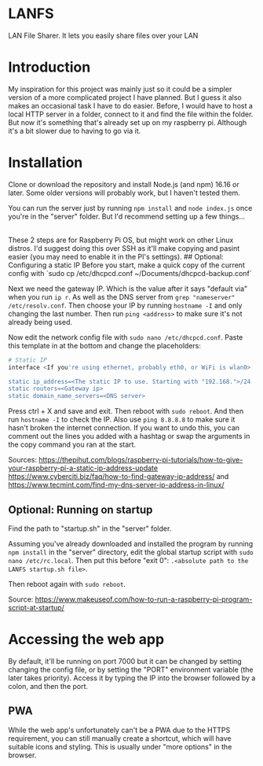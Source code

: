 # LANFS
LAN File Sharer. It lets you easily share files over your LAN

# Introduction
My inspiration for this project was mainly just so it could be a simpler version of a more complicated project I have planned. But I guess it also makes an occasional task I have to do easier. Before, I would have to host a local HTTP server in a folder, connect to it and find the file within the folder. But now it's something that's already set up on my raspberry pi. Although it's a bit slower due to having to go via it.

# Installation
Clone or download the repository and install Node.js (and npm) 16.16 or later. Some older versions will probably work, but I haven't tested them.

You can run the server just by running `npm install` and `node index.js` once you're in the "server" folder. But I'd recommend setting up a few things...

<br>
These 2 steps are for Raspberry Pi OS, but might work on other Linux distros. I'd suggest doing this over SSH as it'll make copying and pasint easier (you may need to enable it in the PI's settings).
## Optional: Configuring a static IP
Before you start, make a quick copy of the current config with `sudo cp /etc/dhcpcd.conf ~/Documents/dhcpcd-backup.conf`

Next we need the gateway IP. Which is the value after it says "default via" when you run `ip r`. As well as the DNS server from `grep "nameserver" /etc/resolv.conf`. Then choose your IP by running `hostname -I` and only changing the last number. Then run `ping <address>` to make sure it's not already being used.

Now edit the network config file with `sudo nano /etc/dhcpcd.conf`. Paste this template in at the bottom and change the placeholders:

```bash
# Static IP
interface <If you're using ethernet, probably eth0, or WiFi is wlan0>

static ip_address=<The static IP to use. Starting with "192.168.">/24
static routers=<Gateway ip>
static domain_name_servers=<DNS server>
```

Press ctrl + X and save and exit. Then reboot with `sudo reboot`. And then run `hostname -I` to check the IP. Also use `ping 8.8.8.8` to make sure it hasn't broken the internet connection. If you want to undo this, you can comment out the lines you added with a hashtag or swap the arguments in the copy command you ran at the start.

Sources: https://thepihut.com/blogs/raspberry-pi-tutorials/how-to-give-your-raspberry-pi-a-static-ip-address-update
https://www.cyberciti.biz/faq/how-to-find-gateway-ip-address/
and https://www.tecmint.com/find-my-dns-server-ip-address-in-linux/

## Optional: Running on startup
Find the path to "startup.sh" in the "server" folder.

Assuming you've already downloaded and installed the program by running `npm install` in the "server" directory, edit the global startup script with `sudo nano /etc/rc.local`. Then put this before "exit 0": `.<absolute path to the LANFS startup.sh file>`.

Then reboot again with `sudo reboot`.

Source: https://www.makeuseof.com/how-to-run-a-raspberry-pi-program-script-at-startup/

# Accessing the web app
By default, it'll be running on port 7000 but it can be changed by setting changing the config file, or by setting the "PORT" environment variable (the later takes priority). Access it by typing the IP into the browser followed by a colon, and then the port.

## PWA
While the web app's unfortunately can't be a PWA due to the HTTPS requirement, you can still manually create a shortcut, which will have suitable icons and styling. This is usually under "more options" in the browser.
